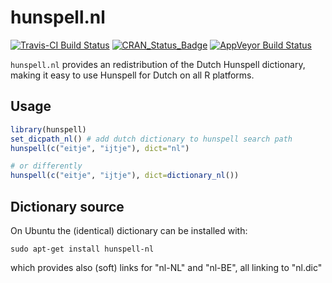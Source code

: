 # hunspell.nl

[![Travis-CI Build Status](https://travis-ci.org/edwindj/hunspell.nl.svg?branch=master)](https://travis-ci.org/edwindj/hunspell.nl)
[![CRAN_Status_Badge](http://www.r-pkg.org/badges/version/hunspell.nl)](https://cran.r-project.org/package=hunspell.nl)
[![AppVeyor Build Status](https://ci.appveyor.com/api/projects/status/github/edwindj/hunspell.nl?branch=master&svg=true)](https://ci.appveyor.com/project/edwindj/hunspell.nl)

`hunspell.nl` provides an redistribution of the Dutch Hunspell dictionary, 
making it easy to use Hunspell for Dutch on all R platforms.

## Usage

```R
library(hunspell)
set_dicpath_nl() # add dutch dictionary to hunspell search path
hunspell(c("eitje", "ijtje"), dict="nl")

# or differently
hunspell(c("eitje", "ijtje"), dict=dictionary_nl())
```

## Dictionary source

On Ubuntu the (identical) dictionary can be installed with:
```
sudo apt-get install hunspell-nl
```

which provides also (soft) links for "nl-NL" and "nl-BE", all linking to "nl.dic"

